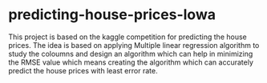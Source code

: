 # predicting-house-prices-lowa
This project is based on the kaggle competition for predicting the house prices. The idea is based on applying Multiple linear regression algorithm to study the coloumns and design an algorithm which can help in minimizing the RMSE value which means creating the algorithm which can accurately predict the house prices with least error rate.
